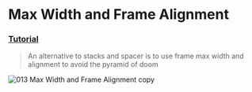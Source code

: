 # Max Width and Frame Alignment
### [Tutorial](https://designcode.io/swiftui-handbook-max-width-and-frame-alignment)
> An alternative to stacks and spacer is to use frame max width and alignment to avoid the pyramid of doom

![013 Max Width and Frame Alignment copy](https://github.com/mrgsdev/DesignCode/assets/157994617/b939bc50-a0ed-4c42-a7bc-db8848979e61)
